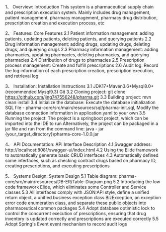 1、 Overview: Introduction
This system is a pharmaceutical supply chain and prescription execution system. Mainly includes drug management, 
patient management, pharmacy management, pharmacy drug distribution, prescription creation and execution process, etc

2、 Features: Core Features
2.1 Patient information management: adding patients, updating patients, deleting patients, and querying patients
2.2 Drug information management: adding drugs, updating drugs, deleting drugs, and querying drugs
2.3 Pharmacy information management: adding pharmacies, updating pharmacies, deleting pharmacies, and querying pharmacies
2.4 Distribution of drugs to pharmacies
2.5 Prescription process management: Create and fulfill prescriptions
2.6 Audit log: Record the log information of each prescription creation, prescription execution, and retrieval log

3、 Installation: Installation Instructions
3.1 JDK17+Maven3.6+Mysql8.0+(recommended Mysql9.3) Git
3.2 Cloning project: git clone https://github.com/jing747556248/pharma.git
3.3 Building project: mvn clean install
3.4 Initialize the database: Execute the database initialization SQL file - pharma-core/src/main/resources/sql/pharma-init.sql,
   Modify the database connection information in application.yaml to your own
3.5 Running the project: The project is a springboot project, which can be imported into the IDE to run
   Alternatively, the project can be packaged in a jar file and run from the command line: java - jar {your_target_directory}\pharma-core-1.0.0.jar

4、 API Documentation: API Interface Description
4.1 Swagger address: http://localhost:8081/swagger-ui/index.html
4.2 Using the Elide framework to automatically generate basic CRUD interfaces
4.3 Automatically defined some interfaces, such as checking contract drugs based on pharmacy ID, creating prescriptions, and executing prescriptions

5、 Systems Design: System Design
5.1 Table diagram: pharma-core/src/main/resources/DB-ER/Table-Diagram.png
5.2 Introducing the low code framework Elide, which eliminates some Controller and Service classes
5.3 All interfaces comply with JSON:API style, define a unified return object, a unified business exception class BizException, an exception error code enumeration class, and separate these public objects into pharmaceutical common packages
5.4 Adopt database optimistic lock to control the concurrent execution of prescriptions, ensuring that drug inventory is updated correctly and prescriptions are executed correctly
5.5 Adopt Spring's Event event mechanism to record audit logs
